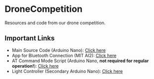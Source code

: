 # DroneCompetition

Resources and code from our drone competition.

## Important Links

- Main Source Code (Arduino Nano): [Click here](https://github.com/JavaJokers/DroneCompetition/blob/main/BluetoothStuff/BluetoothStuff.ino)
- App for Bluetooth Connection (MIT AI2): [Click here](https://github.com/JavaJokers/DroneCompetition/blob/main/LedControlWithBluetooth.aia?raw=true)
- AT Command Mode Script (Arduino Nano, **not required for regular operation!**): [Click here](https://github.com/JavaJokers/DroneCompetition/blob/main/ATcommand/ATcommand.ino)
- Light Controller (Secondary Arduino Nano): [Click here](https://github.com/JavaJokers/DroneCompetition/blob/main/LightController/LightController.ino)
